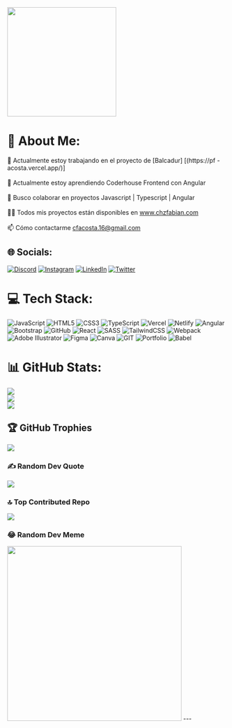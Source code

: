 <img src='https://lh3.googleusercontent.com/fife/AKsag4O6gdX2dAoZXUM8Hd3BURc9IenMxSEGyAnW4sWANXEqy2B3ZEthUA7C1B7ksTeOpSu-H5FVsH0mnnSXF9fMSx1fwnuvaX8BazTvpR7O4MBSCqZejjGu7mVw7CfNfW9QtgnsDuOoX4OpTZqXHreR2PjaPa2mttFwOC17T8zJPq_Xz-zdmG9Dyge86S7NEbt4Ytz8oP8Wc8wWkj1OljviuwE71n9jv_WDffXviPfrkjLpOHWfRvslhcaZxphXiRIGlzyzJzYGGFnO4i7TqmkIjUAsG-xzPAZFPPMp8jJQ5zQg32YY81u2NeJrgQFofVbRnihGUJWnRoiXoeXZrDE6JlLSfBHZESSJqzUMTIIakG3xvPc_a5phZBkPuhXlRmdimBhhy5J7HOYzhxn_sjPETc4BbgX-yDjCByRyeZjUyibHEm-eeZmZns2fzPRZm9WcLRgm_5oZgbevxt6wMiaYpn-o8M9wbsv6v7yk1hXcPetC0ARKdrnP1_3mQ2m0WbbErqXNW5UkE6F82uvImynqGSB-5V5dYMyNYglXGtj9ZSCzGgNcEC5DjoM9iWi2takXteQLanXdFRKGakFWL21OZQSFgr3o9Q3lkBZc8N23s-0sIjMLztZVLIWLrd0ICedR6Mq6D5iJ5WcE0NsQmKjRnhtqd47EvHWbdC5pE56pw1jwt5jEvJV8iW3_OXrJocnjqyEBOX7pYji21NRJ2sPX6zHR5MtzUbddmRSkDTFnn57bGNKSxmSAtqKjwptjiC13uftNFXIE3QlEMtl40C_tomERB4gk-hJjbg7-JsGN_QLFIJrLsJnamDNI17IiUP1jTa1F91ekHZtAbVFI3hbUn-hAoO1yKguzy0prgD172U1iIGTEiX5FVrKyiisSfzg5j2mBbBblNzQP9eo8Eu4OzmZdd66OjmPHebTnmj1xRm8cOthzxsfgSzUeSkuAWBqNR2oubTmpTmLUK0gtqXSBfI5bUuC7yCbGNo3VTbdKgkN6cHxLAOFvQJ605oo7-BRScnP8bp9WsVNb2Ud-3KCubSlHp8uAFysRvoN_VhEhQQMklGaVpIUPOuFE54dbXd58KyhsM11auxa4gUxbX5oAf0RKEmq3gUTVkQcDcrpXU7vBTPSbj0DdPBX3V1bs52zJ01EPUwXhpMKy9K4zMjqOniZdZ14XTsOLVPs99lizf3AsttkLKSzOJm39n2mJwYfodYXazjqAenGDp3J2hJBYnOa_9Utv0r6wtRfhKfPCAEX1VnyJCpFIi4MTRDR_zrv-hf5Fyfe8E1m8i8b2qjkrtpqCU5928OaQbL8WnM2p1DQh5bJi9pamndgjcX1VzO6YWUFk79MZ95SUWul_LmnUx_eGBgh5qSsMFexih-mTvCA1fFMAXATh_c1FGTkyfqbt79VgrJa09SkiNr8mgEVyqsqjyBxTvhgevii6AfoDAsBCjU0BmRuwE_d6JKPNM0fz9ci_NdHwdqbtWEyfgY6tabGJrkIPllZUA9DO1y4cVVdcYKKvBLybGlDRyBE5T3ppJxkOzw8vsxzCIWJXwQPB=w2000-h1870' style="height: 250px;"/>

# 💫 About Me:
🔭 Actualmente estoy trabajando en el proyecto de [Balcadur] [(https://pf -acosta.vercel.app/)]<br><br>🌱 Actualmente estoy aprendiendo Coderhouse Frontend con Angular<br><br>👯 Busco colaborar en proyectos Javascript | Typescript | Angular<br><br>👨‍💻 Todos mis proyectos están disponibles en www.chzfabian.com <br><br>📫 Cómo contactarme cfacosta.16@gmail.com

## 🌐 Socials:
[![Discord](https://img.shields.io/badge/Discord-%237289DA.svg?logo=discord&logoColor=white)](https://discord.gg/chzfabian) [![Instagram](https://img.shields.io/badge/Instagram-%23E4405F.svg?logo=Instagram&logoColor=white)](https://instagram.com/fabianhrr) [![LinkedIn](https://img.shields.io/badge/LinkedIn-%230077B5.svg?logo=linkedin&logoColor=white)](https://linkedin.com/in/https://www.linkedin.com/in/chzfabian/) [![Twitter](https://img.shields.io/badge/Twitter-%231DA1F2.svg?logo=Twitter&logoColor=white)](https://twitter.com/https://twitter.com/Chzfabian_) 

# 💻 Tech Stack:
![JavaScript](https://img.shields.io/badge/javascript-%23323330.svg?style=for-the-badge&logo=javascript&logoColor=%23F7DF1E) ![HTML5](https://img.shields.io/badge/html5-%23E34F26.svg?style=for-the-badge&logo=html5&logoColor=white) ![CSS3](https://img.shields.io/badge/css3-%231572B6.svg?style=for-the-badge&logo=css3&logoColor=white) ![TypeScript](https://img.shields.io/badge/typescript-%23007ACC.svg?style=for-the-badge&logo=typescript&logoColor=white) ![Vercel](https://img.shields.io/badge/vercel-%23000000.svg?style=for-the-badge&logo=vercel&logoColor=white) ![Netlify](https://img.shields.io/badge/netlify-%23000000.svg?style=for-the-badge&logo=netlify&logoColor=#00C7B7) ![Angular](https://img.shields.io/badge/angular-%23DD0031.svg?style=for-the-badge&logo=angular&logoColor=white) ![Bootstrap](https://img.shields.io/badge/bootstrap-%23563D7C.svg?style=for-the-badge&logo=bootstrap&logoColor=white) ![GitHub](https://img.shields.io/badge/GitHub-%23121011.svg?style=for-the-badge&logo=github&logoColor=white) ![React](https://img.shields.io/badge/react-%2320232a.svg?style=for-the-badge&logo=react&logoColor=%2361DAFB) ![SASS](https://img.shields.io/badge/SASS-hotpink.svg?style=for-the-badge&logo=SASS&logoColor=white) ![TailwindCSS](https://img.shields.io/badge/tailwindcss-%2338B2AC.svg?style=for-the-badge&logo=tailwind-css&logoColor=white) ![Webpack](https://img.shields.io/badge/webpack-%238DD6F9.svg?style=for-the-badge&logo=webpack&logoColor=black) ![Adobe Illustrator](https://img.shields.io/badge/adobeillustrator-%23FF9A00.svg?style=for-the-badge&logo=adobeillustrator&logoColor=white) 	![Figma](https://img.shields.io/badge/figma-%23F24E1E.svg?style=for-the-badge&logo=figma&logoColor=white) ![Canva](https://img.shields.io/badge/Canva-%2300C4CC.svg?style=for-the-badge&logo=Canva&logoColor=white) ![GIT](https://img.shields.io/badge/Git-fc6d26?style=for-the-badge&logo=git&logoColor=white) ![Portfolio](https://img.shields.io/badge/Portfolio-%23000000.svg?style=for-the-badge&logo=firefox&logoColor=#FF7139) ![Babel](https://img.shields.io/badge/Babel-F9DC3e?style=for-the-badge&logo=babel&logoColor=black)
# 📊 GitHub Stats:
![](https://github-readme-stats.vercel.app/api?username=chzfabian&theme=vision-friendly-dark&hide_border=false&include_all_commits=true&count_private=true)<br/>
![](https://github-readme-streak-stats.herokuapp.com/?user=chzfabian&theme=vision-friendly-dark&hide_border=false)<br/>
![](https://github-readme-stats.vercel.app/api/top-langs/?username=chzfabian&theme=vision-friendly-dark&hide_border=false&include_all_commits=true&count_private=true&layout=compact)
## 🏆 GitHub Trophies
![](https://github-profile-trophy.vercel.app/?username=chzfabian&theme=algolia&no-frame=false&no-bg=false&margin-w=4)
### ✍️ Random Dev Quote
![](https://quotes-github-readme.vercel.app/api?type=horizontal&theme=radical)
### 🔝 Top Contributed Repo
![](https://github-contributor-stats.vercel.app/api?username=chzfabian&limit=5&theme=apprentice&combine_all_yearly_contributions=true)
### 😂 Random Dev Meme
<img src='https://randommeme-five.vercel.app/' style="height: 400px;"/>
---
